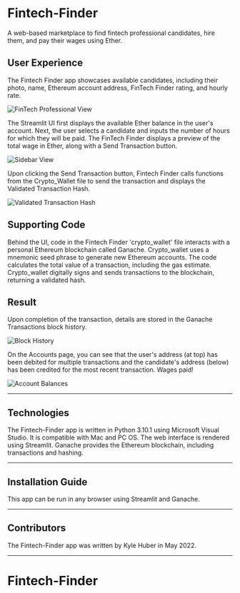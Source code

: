 # Fintech-Finder

A web-based marketplace to find fintech professional candidates, hire them, and pay their wages using Ether.

## User Experience
The Fintech Finder app showcases available candidates, including their photo, name, Ethereum account address, FinTech Finder rating, and hourly rate.

   ![FinTech Professional View](https://user-images.githubusercontent.com/69730757/167963576-75f077f7-c2ad-4e75-b1a2-4332dea44caf.png)



The Streamlit UI first displays the available Ether balance in the user's account. Next, the user selects a candidate and inputs the number of hours for which they will be paid. The FinTech Finder displays a preview of the total wage in Ether, along with a Send Transaction button.


   ![Sidebar View](https://user-images.githubusercontent.com/69730757/167962177-7f1dc514-33f4-48ed-b5e4-49a2f41cd338.png)




Upon clicking the Send Transaction button, Fintech Finder calls functions from the Crypto_Wallet file to send the transaction and displays the Validated Transaction Hash.


   ![Validated Transaction Hash](https://user-images.githubusercontent.com/69730757/167962759-3d3852a7-fe73-4b1c-87e1-dae7e179ef13.png)



## Supporting Code

Behind the UI, code in the Fintech Finder 'crypto_wallet' file interacts with a personal Ethereum blockchain called Ganache. Crypto_wallet uses a mnemonic seed phrase to generate new Ethereum accounts. The code calculates the total value of a transaction, including the gas estimate. Crypto_wallet digitally signs and sends transactions to the blockchain, returning a validated hash.

## Result

Upon completion of the transaction, details are stored in the Ganache Transactions block history.

   ![Block History](https://user-images.githubusercontent.com/69730757/167966210-f06906a2-d242-4b46-bb2f-81308a9dbc2e.png)


On the Accounts page, you can see that the user's address (at top) has been debited for multiple transactions and the candidate's address (below) has been credited for the most recent transaction. Wages paid!

   ![Account Balances](https://user-images.githubusercontent.com/69730757/167965005-a9c9e7d5-31c5-45ed-9913-fba9d685e35d.png)

---

## Technologies

The Fintech-Finder app is written in Python 3.10.1 using Microsoft Visual Studio. It is compatible with Mac and PC OS.
The web interface is rendered using Streamlit.
Ganache provides the Ethereum blockchain, including transactions and hashing.

---

## Installation Guide

This app can be run in any browser using Streamlit and Ganache.

---

## Contributors

The Fintech-Finder app was written by Kyle Huber in May 2022.

---

# Fintech-Finder
